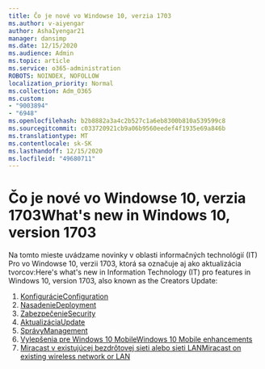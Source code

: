 ```yaml
---
title: Čo je nové vo Windowse 10, verzia 1703
ms.author: v-aiyengar
author: AshaIyengar21
manager: dansimp
ms.date: 12/15/2020
ms.audience: Admin
ms.topic: article
ms.service: o365-administration
ROBOTS: NOINDEX, NOFOLLOW
localization_priority: Normal
ms.collection: Adm_O365
ms.custom:
- "9003894"
- "6948"
ms.openlocfilehash: b2b8882a3a4c2b527c1a6eb8300b810a539599c8
ms.sourcegitcommit: c033720921cb9a06b9560eedef4f1935e69a846b
ms.translationtype: MT
ms.contentlocale: sk-SK
ms.lasthandoff: 12/15/2020
ms.locfileid: "49680711"
---
```

# <a name="whats-new-in-windows-10-version-1703"></a><span data-ttu-id="b8d7d-102">Čo je nové vo Windowse 10, verzia 1703</span><span class="sxs-lookup"><span data-stu-id="b8d7d-102">What's new in Windows 10, version 1703</span></span>

<span data-ttu-id="b8d7d-103">Na tomto mieste uvádzame novinky v oblasti informačných technológií (IT) Pro vo Windowse 10, verzii 1703, ktorá sa označuje aj ako aktualizácia tvorcov:</span><span class="sxs-lookup"><span data-stu-id="b8d7d-103">Here's what's new in Information Technology (IT) pro features in Windows 10, version 1703, also known as the Creators Update:</span></span>

1. [<span data-ttu-id="b8d7d-104">Konfigurácie</span><span class="sxs-lookup"><span data-stu-id="b8d7d-104">Configuration</span></span>](https://go.microsoft.com/fwlink/?linkid=2114188)
1. [<span data-ttu-id="b8d7d-105">Nasadenie</span><span class="sxs-lookup"><span data-stu-id="b8d7d-105">Deployment</span></span>](https://go.microsoft.com/fwlink/?linkid=2114365)    
1. [<span data-ttu-id="b8d7d-106">Zabezpečenie</span><span class="sxs-lookup"><span data-stu-id="b8d7d-106">Security</span></span>](https://go.microsoft.com/fwlink/?linkid=2114366)
1. [<span data-ttu-id="b8d7d-107">Aktualizácia</span><span class="sxs-lookup"><span data-stu-id="b8d7d-107">Update</span></span>](https://go.microsoft.com/fwlink/?linkid=2114189)
1. [<span data-ttu-id="b8d7d-108">Správy</span><span class="sxs-lookup"><span data-stu-id="b8d7d-108">Management</span></span>](https://go.microsoft.com/fwlink/?linkid=2114367)
1. [<span data-ttu-id="b8d7d-109">Vylepšenia pre Windows 10 Mobile</span><span class="sxs-lookup"><span data-stu-id="b8d7d-109">Windows 10 Mobile enhancements</span></span>](https://go.microsoft.com/fwlink/?linkid=2114368)
1. [<span data-ttu-id="b8d7d-110">Miracast v existujúcej bezdrôtovej sieti alebo sieti LAN</span><span class="sxs-lookup"><span data-stu-id="b8d7d-110">Miracast on existing wireless network or LAN</span></span>](https://go.microsoft.com/fwlink/?linkid=2114190)
